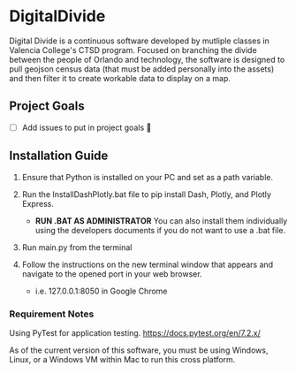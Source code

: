 # DigitalDivide
Digital Divide is a continuous software developed by mutliple classes in Valencia College's CTSD program. Focused on branching the divide between the people of Orlando and technology, the software is designed to pull geojson census data (that must be added personally into the assets) and then filter it to create workable data to display on a map. 

## Project Goals

- [ ] Add issues to put in project goals :tada:

## Installation Guide

1. Ensure that Python is installed on your PC and set as a path variable.

2. Run the InstallDashPlotly.bat file to pip install Dash, Plotly, and Plotly Express. 
    - **RUN .BAT AS ADMINISTRATOR**  You can also install them individually using the developers documents if you do not want to use a .bat file.

3. Run main.py from the terminal

4. Follow the instructions on the new terminal window that appears and navigate to the opened port in your web browser.
    - i.e. 127.0.0.1:8050 in Google Chrome

### Requirement Notes
Using PyTest for application testing. https://docs.pytest.org/en/7.2.x/

As of the current version of this software, you must be using Windows, Linux, or a Windows VM within Mac to run this cross platform.
